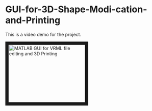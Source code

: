 # GUI-for-3D-Shape-Modi-cation-and-Printing
This is a video demo for the project.

<a href="http://www.youtube.com/watch?feature=player_embedded&v=reia9jfJZPk
" target="_blank"><img src="http://img.youtube.com/vi/reia9jfJZPk/0.jpg" 
alt="MATLAB GUI for VRML file editing and 3D Printing" width="240" height="180" border="10" /></a>
